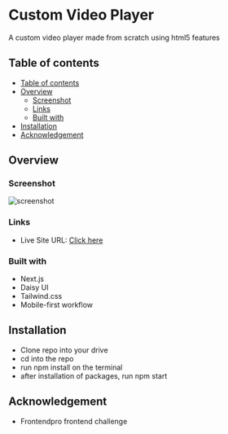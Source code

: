 # Custom Video Player

A custom video player made from scratch using html5 features

## Table of contents

- [Table of contents](#table-of-contents)
- [Overview](#overview)
  - [Screenshot](#screenshot)
  - [Links](#links)
  - [Built with](#built-with)
- [Installation](#installation)
- [Acknowledgement](#acknowledgement)

## Overview

### Screenshot

![screenshot](./src/assets/Vite%20%2B%20React.png)

### Links

- Live Site URL: [Click here](https://)

### Built with

- Next.js
- Daisy UI
- Tailwind.css
- Mobile-first workflow

## Installation

- Clone repo into your drive
- cd into the repo
- run npm install on the terminal
- after installation of packages, run npm start

## Acknowledgement

- Frontendpro frontend challenge
